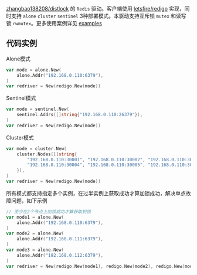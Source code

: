 [zhangbao138208/distlock](https://github.com/zhangbao138208/redis-driver) 的 `Redis` 驱动。客户端使用 [letsfire/redigo](https://github.com/letsfire/redigo) 实现，同时支持 `alone` `cluster` `sentinel` 3种部署模式。本驱动支持互斥锁 `mutex` 和读写锁 `rwmutex`。更多使用案例详见 [examples](https://github.com/go-locks/examples)


## 代码实例

Alone模式

```go
var mode = alone.New(
	alone.Addr("192.168.0.110:6379"),
)
var redriver = New(redigo.New(mode))
```

Sentinel模式

```go
var mode = sentinel.New(
	sentinel.Addrs([]string{"192.168.0.110:26379"}),
)
var redriver = New(redigo.New(mode))
```

Cluster模式

```go
var mode = cluster.New(
	cluster.Nodes([]string{
        "192.168.0.110:30001", "192.168.0.110:30002", "192.168.0.110:30003",
        "192.168.0.110:30004", "192.168.0.110:30005", "192.168.0.110:30006",
    }),
)
var redriver = New(redigo.New(mode))
```

所有模式都支持指定多个实例，在过半实例上获取成功才算加锁成功，解决单点故障问题，如下示例

```go
// 至少在2个节点上加锁成功才算获取到锁
var mode1 = alone.New(
	alone.Addr("192.168.0.110:6379"),
)
var mode2 = alone.New(
	alone.Addr("192.168.0.111:6379"),
)
var mode3 = alone.New(
	alone.Addr("192.168.0.112:6379"),
)
var redriver = New(redigo.New(mode1), redigo.New(mode2), redigo.New(mode3))
```